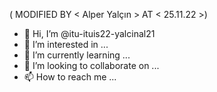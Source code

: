 ( MODIFIED BY < Alper Yalçın > AT < 25.11.22 >)


- 👋 Hi, I’m @itu-ituis22-yalcinal21
- 👀 I’m interested in ...
- 🌱 I’m currently learning ...
- 💞️ I’m looking to collaborate on ...
- 📫 How to reach me ...

<!---
itu-ituis22-yalcinal21/itu-ituis22-yalcinal21 is a ✨ special ✨ repository because its `README.md` (this file) appears on your GitHub profile.
You can click the Preview link to take a look at your changes.
--->
